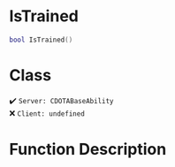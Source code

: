 # IsTrained
```lua
bool IsTrained()
```
# Class
✔️ `Server: CDOTABaseAbility`  
❌ `Client: undefined`  

# Function Description

